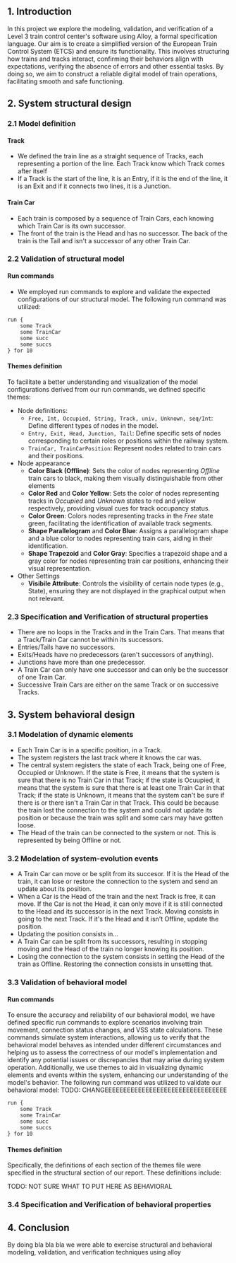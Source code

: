 ## 1. Introduction
In this project we explore the modeling, validation, and verification of a Level 3 train control center's software using Alloy, a formal specification language. Our aim is to create a simplified version of the European Train Control System (ETCS) and ensure its functionality. This involves structuring how trains and tracks interact, confirming their behaviors align with expectations, verifying the absence of errors and other essential tasks. By doing so, we aim to construct a reliable digital model of train operations, facilitating smooth and safe functioning.


## 2. System structural design
### 2.1 Model definition
#### Track
- We defined the train line as a straight sequence of Tracks, each representing a portion of the line. Each Track know which Track comes after itself
- If a Track is the start of the line, it is an Entry, if it is the end of the line, it is an Exit and if it connects two lines, it is a Junction.


#### Train Car
- Each train is composed by a sequence of Train Cars, each knowing which Train Car is its own successor.
- The front of the train is the Head and has no successor. The back of the train is the Tail and isn't a successor of any other Train Car.

 
### 2.2 Validation of structural model
#### Run commands 
- We employed run commands to explore and validate the expected configurations of our structural model. The following run command was utilized: 
```als
run {
    some Track
    some TrainCar
    some succ
    some succs
} for 10
```

#### Themes definition
To facilitate a better understanding and visualization of the model configurations derived from our run commands, we defined specific themes:
- Node definitions: 
    - `Free, Int, Occupied, String, Track, univ, Unknown, seq/Int`: Define different types of nodes in the model.
    - `Entry, Exit, Head, Junction, Tail`: Define specific sets of nodes corresponding to certain roles or positions within the railway system. 
    - `TrainCar, TrainCarPosition`: Represent nodes related to train cars and their positions.
- Node appearance
    - **Color Black (Offline)**: Sets the color of nodes representing *Offline* train cars to black, making them visually distinguishable from other elements
    - **Color Red** and **Color Yellow**: Sets the color of nodes representing tracks in *Occupied* and *Unknown* states to red and yellow respectively, providing visual cues for track occupancy status.
    - **Color Green**: Colors nodes representing tracks in the *Free* state green, facilitating the identification of available track segments.
    - **Shape Parallelogram** and **Color Blue**: Assigns a parallelogram shape and a blue color to nodes representing train cars, aiding in their identification.
    - **Shape Trapezoid** and **Color Gray**: Specifies a trapezoid shape and a gray color for nodes representing train car positions, enhancing their visual representation. 
- Other Settings
    - **Visibile Attribute**: Controls the visibility of certain node types (e.g., State), ensuring they are not displayed in the graphical output when not relevant.

### 2.3 Specification and Verification of structural properties
- There are no loops in the Tracks and in the Train Cars. That means that a Track/Train Car cannot be within its successors.
- Entries/Tails have no successors.
- Exits/Heads have no predecessors (aren't successors of anything).
- Junctions have more than one predecessor.
- A Train Car can only have one successor and can only be the successor of one Train Car.
- Successive Train Cars are either on the same Track or on successive Tracks.

## 3. System behavioral design
### 3.1 Modelation of dynamic elements
- Each Train Car is in a specific position, in a Track.
- The system registers the last track where it knows the car was.
- The central system registers the state of each Track, being one of Free, Occupied or Unknown. If the state is Free, it means that the system is sure that there is no Train Car in that Track; if the state is Ocuupied, it means that the system is sure that there is at least one Train Car in that Track; if the state is Unknown, it means that the system can't be sure if there is or there isn't a Train Car in that Track. This could be because the train lost the connection to the system and could not update its position or because the train was split and some cars may have gotten loose.
- The Head of the train can be connected to the system or not. This is represented by being Offline or not.

### 3.2 Modelation of system-evolution events
- A Train Car can move or be split from its succesor. If it is the Head of the train, it can lose or restore the connection to the system and send an update about its position.
- When a Car is the Head of the train and the next Track is free, it can move. If the Car is not the Head, it can only move if it is still connected to the Head and its successor is in the next Track. Moving consists in going to the next Track. If it's the Head and it isn't Offline, update the position.
- Updating the position consists in...
- A Train Car can be split from its successors, resulting in stopping moving and the Head of the train no longer knowing its position.
- Losing the connection to the system consists in setting the Head of the train as Offline. Restoring the connection consists in unsetting that.

### 3.3 Validation of behavioral model
#### Run commands 
To ensure the accuracy and reliability of our behavioral model, we have defined specific run commands to explore scenarios involving train movement, connection status changes, and VSS state calculations. These commands simulate system interactions, allowing us to verify that the behavioral model behaves as intended under different circumstances and helping us to assess the correctness of our model's implementation and identify any potential issues or discrepancies that may arise during system operation.
Additionally, we use themes to aid in visualizing dynamic elements and events within the system, enhancing our understanding of the model's behavior.
The following run command was utilized to validate our behavioral model:
TODO: CHANGEEEEEEEEEEEEEEEEEEEEEEEEEEEEEEEEE

```
run {
    some Track
    some TrainCar
    some succ
    some succs
} for 10
```

#### Themes definition
Specifically, the definitions of each section of the themes file were specified in the structural section of our report. These definitions include:

TODO: NOT SURE WHAT TO PUT HERE AS BEHAVIORAL


### 3.4 Specification and Verification of behavioral properties


## 4. Conclusion
By doing bla bla bla we were able to exercise structural and behavioral modeling, validation, and verification techniques using alloy